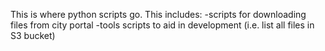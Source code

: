 This is where python scripts go. This includes:
-scripts for downloading files from city portal
-tools scripts to aid in development (i.e. list all files in S3 bucket)